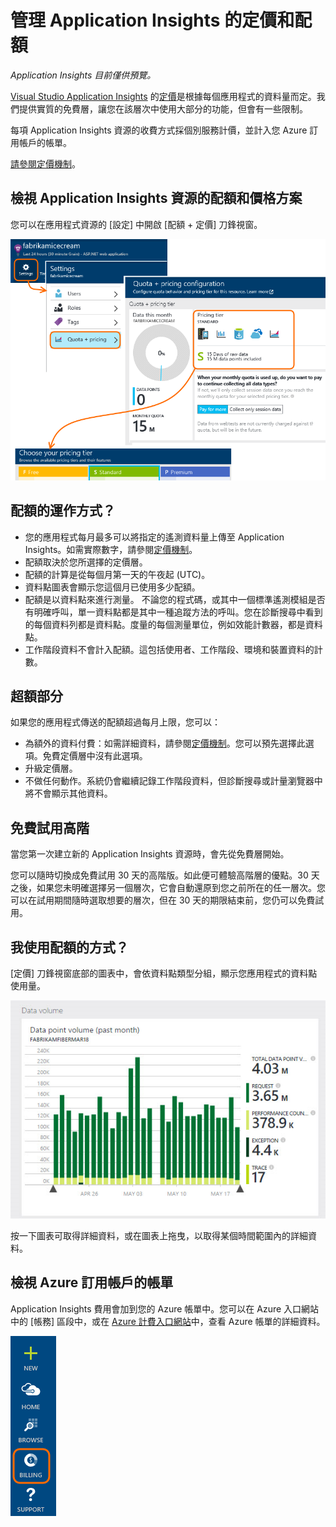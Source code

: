 <properties 
	pageTitle="管理 Application Insights 的定價和配額" 
	description="選擇您需要的價格方案" 
	services="application-insights" 
    documentationCenter=""
	authors="alancameronwills" 
	manager="douge"/>

<tags 
	ms.service="application-insights" 
	ms.workload="tbd" 
	ms.tgt_pltfrm="ibiza" 
	ms.devlang="na" 
	ms.topic="article" 
	ms.date="06/09/2015" 
	ms.author="awills"/>

# 管理 Application Insights 的定價和配額

*Application Insights 目前僅供預覽。*

[Visual Studio Application Insights][start] 的[定價][pricing]是根據每個應用程式的資料量而定。我們提供實質的免費層，讓您在該層次中使用大部分的功能，但會有一些限制。

每項 Application Insights 資源的收費方式採個別服務計價，並計入您 Azure 訂用帳戶的帳單。

[請參閱定價機制][pricing]。

## 檢視 Application Insights 資源的配額和價格方案

您可以在應用程式資源的 [設定] 中開啟 [配額 + 定價] 刀鋒視窗。

![依序選擇 [設定]、[配額 + 定價]。](./media/app-insights-pricing/01-pricing.png)

## 配額的運作方式？

* 您的應用程式每月最多可以將指定的遙測資料量上傳至 Application Insights。如需實際數字，請參閱[定價機制][pricing]。 
* 配額取決於您所選擇的定價層。
* 配額的計算是從每個月第一天的午夜起 (UTC)。
* 資料點圖表會顯示您這個月已使用多少配額。
* 配額是以資料點來進行測量。 不論您的程式碼，或其中一個標準遙測模組是否有明確呼叫，單一資料點都是其中一種追蹤方法的呼叫。您在診斷搜尋中看到的每個資料列都是資料點。度量的每個測量單位，例如效能計數器，都是資料點。 
* 工作階段資料不會計入配額。這包括使用者、工作階段、環境和裝置資料的計數。


## 超額部分

如果您的應用程式傳送的配額超過每月上限，您可以：

* 為額外的資料付費：如需詳細資料，請參閱[定價機制][pricing]。您可以預先選擇此選項。免費定價層中沒有此選項。
* 升級定價層。
* 不做任何動作。系統仍會繼續記錄工作階段資料，但診斷搜尋或計量瀏覽器中將不會顯示其他資料。

## 免費試用高階

當您第一次建立新的 Application Insights 資源時，會先從免費層開始。

您可以隨時切換成免費試用 30 天的高階版。如此便可體驗高階層的優點。30 天之後，如果您未明確選擇另一個層次，它會自動還原到您之前所在的任一層次。您可以在試用期間隨時選取想要的層次，但在 30 天的期限結束前，您仍可以免費試用。


## 我使用配額的方式？

[定價] 刀鋒視窗底部的圖表中，會依資料點類型分組，顯示您應用程式的資料點使用量。

![位於 [定價] 刀鋒視窗底部](./media/app-insights-pricing/03-allocation.png)

按一下圖表可取得詳細資料，或在圖表上拖曳，以取得某個時間範圍內的詳細資料。

## 檢視 Azure 訂用帳戶的帳單

Application Insights 費用會加到您的 Azure 帳單中。您可以在 Azure 入口網站中的 [帳務] 區段中，或在 [Azure 計費入口網站](https://account.windowsazure.com/Subscriptions)中，查看 Azure 帳單的詳細資料。

![選擇側邊功能表中的 [帳務]。](./media/app-insights-pricing/02-billing.png)




<!--Link references-->


[start]: app-insights-get-started.md
[pricing]: http://azure.microsoft.com/pricing/details/application-insights/

 

<!---HONumber=62-->